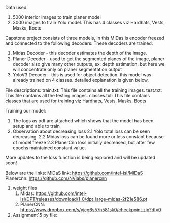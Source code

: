 
Data used: 
1. 5000 interior images to train planer model
2. 3000 images to train Yolo model. This has 4 classes viz Hardhats, Vests, Masks, Boots


Capstone project consists of three models, In this MiDas is encoder freezed and connected to the following decoders. These decoders are trained:
1. Midas Decoder - this decoder estimates the depth of the image.
2. Planer  Decoder -  used to get the segmented planes of the image, planer decoder also give many other outputs, ex: depth estimation, but here we will concentrate only on planer segmentation output
3. YoloV3 Decoder - this is used for object detection. this model was already trained on 4 classes. detailed explanation is given below.

File descriptions:
train.txt: This file contains all the training images.
test.txt: This file contains all the testing images.
classes.txt: This file contains classes that are used for training viz Hardhats, Vests, Masks, Boots

Training our model:
1. The logs as pdf are attached which shows that the model has been setup and able to train
2. Observation about decreasing loss
  2.1 Yolo total loss can be seen decreasing.
  2.2 Midas loss can be found more or less constant because of model freeze
  2.3 PlanerCnn loss initially decreased, but after few epochs maintained constant value.


More updates to the loss function is being explored and will be updated soon!

Below are the links:
MiDaS link: https://github.com/intel-isl/MiDaS
Planercnn: https://github.com/NVlabs/planercnn
1. weight files 
    1.  Midas: https://github.com/intel-isl/DPT/releases/download/1_0/dpt_large-midas-2f21e586.pt
    2.  PlanerCNN: https://www.dropbox.com/s/yjcg6s57n581sk0/checkpoint.zip?dl=0
2. Assignment15 py file: 

